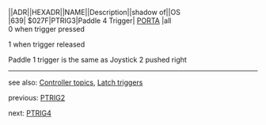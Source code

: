 ||ADR||HEXADR||NAME||Description||shadow of||OS  
|639| $027F|PTRIG3|Paddle 4 Trigger| [PORTA](../PORTA/index.md) |all  
0 when trigger pressed  
  
1 when trigger released  
  
Paddle 1 trigger is the same as Joystick 2 pushed right  
  
---
see also: [Controller topics](../Controller_topics/index.md), [Latch triggers](../GRACTL/index.md)  
  
  
previous: [PTRIG2](../PTRIG2/index.md)  
  
next: [PTRIG4](../PTRIG4/index.md)  

